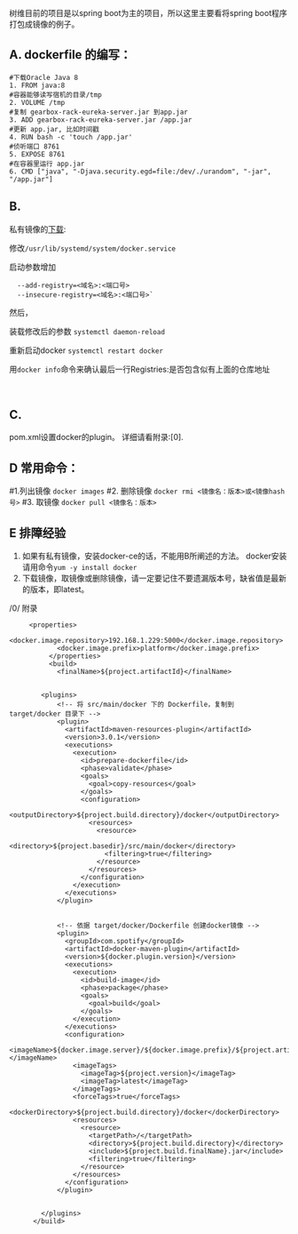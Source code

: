 树维目前的项目是以spring boot为主的项目，所以这里主要看将spring boot程序打包成镜像的例子。

## A. dockerfile 的编写：
```
#下载Oracle Java 8
1. FROM java:8
#容器能够读写宿机的目录/tmp
2. VOLUME /tmp
#复制 gearbox-rack-eureka-server.jar 到app.jar
3. ADD gearbox-rack-eureka-server.jar /app.jar
#更新 app.jar, 比如时间戳
4. RUN bash -c 'touch /app.jar'
#侦听端口 8761
5. EXPOSE 8761
#在容器里运行 app.jar
6. CMD ["java", "-Djava.security.egd=file:/dev/./urandom", "-jar", "/app.jar"]
```
## B.
私有镜像的[下载][1]:

修改`/usr/lib/systemd/system/docker.service` 

启动参数增加  
```
  --add-registry=<域名>:<端口号> 
  --insecure-registry=<域名>:<端口号>`
```

然后， 
     
装载修改后的参数
  `systemctl daemon-reload`
	
重新启动docker
     `systemctl restart docker` 

用`docker info`命令来确认最后一行Registries:是否包含似有上面的仓库地址


​	 
## C. 
pom.xml设置docker的plugin。 详细请看附录:[0].


## D 常用命令：
#1.列出镜像
`docker images`
#2. 删除镜像
`docker rmi <镜像名：版本>或<镜像hash号>`
#3. 取镜像
`docker pull <镜像名：版本>`

## E  排障经验
1. 如果有私有镜像，安装docker-ce的话，不能用B所阐述的方法。 docker安装请用命令`yum -y install docker`
2. 下载镜像，取镜像或删除镜像，请一定要记住不要遗漏版本号，缺省值是最新的版本，即latest。

/0/ 附录   
```
     <properties>
            <docker.image.repository>192.168.1.229:5000</docker.image.repository>
            <docker.image.prefix>platform</docker.image.prefix>
          </properties>
          <build>
            <finalName>${project.artifactId}</finalName>

        
        <plugins>
            <!-- 将 src/main/docker 下的 Dockerfile，复制到 target/docker 目录下 -->
            <plugin>
              <artifactId>maven-resources-plugin</artifactId>
              <version>3.0.1</version>
              <executions>
                <execution>
                  <id>prepare-dockerfile</id>
                  <phase>validate</phase>
                  <goals>
                    <goal>copy-resources</goal>
                  </goals>
                  <configuration>
                    <outputDirectory>${project.build.directory}/docker</outputDirectory>
                    <resources>
                      <resource>
                        <directory>${project.basedir}/src/main/docker</directory>
                        <filtering>true</filtering>
                      </resource>
                    </resources>
                  </configuration>
                </execution>
              </executions>
            </plugin>
    
    
            <!-- 依据 target/docker/Dockerfile 创建docker镜像 -->
            <plugin>
              <groupId>com.spotify</groupId>
              <artifactId>docker-maven-plugin</artifactId>
              <version>${docker.plugin.version}</version>
              <executions>
                <execution>
                  <id>build-image</id>
                  <phase>package</phase>
                  <goals>
                    <goal>build</goal>
                  </goals>
                </execution>
              </executions>
              <configuration>
                <imageName>${docker.image.server}/${docker.image.prefix}/${project.artifactId}</imageName>
                <imageTags>
                  <imageTag>${project.version}</imageTag>
                  <imageTag>latest</imageTag>
                </imageTags>
                <forceTags>true</forceTags>
                <dockerDirectory>${project.build.directory}/docker</dockerDirectory>
                <resources>
                  <resource>
                    <targetPath>/</targetPath>
                    <directory>${project.build.directory}</directory>
                    <include>${project.build.finalName}.jar</include>
                    <filtering>true</filtering>
                  </resource>
                </resources>
              </configuration>
            </plugin>
    
    
        </plugins>
      </build>
```
[1]: https://blog.csdn.net/huqigang/article/details/78364394
